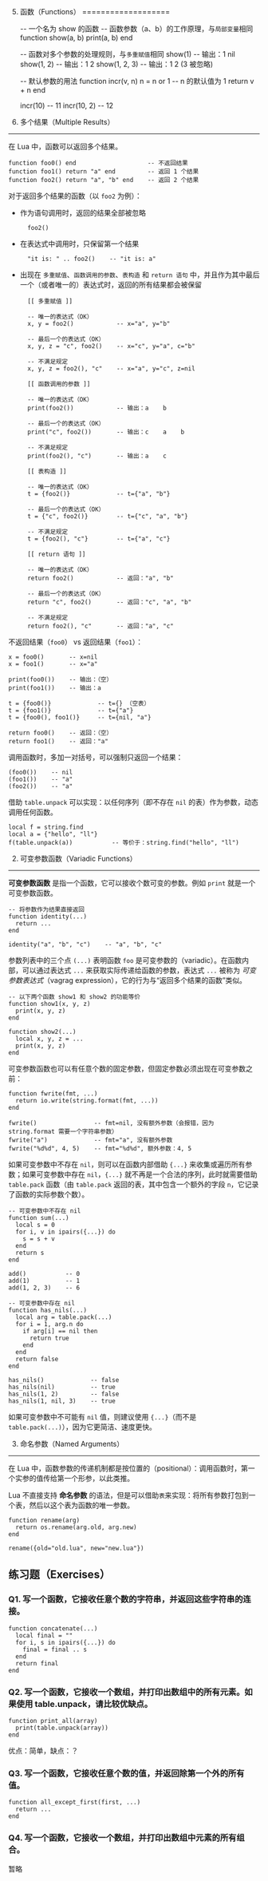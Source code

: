 5. 函数（Functions）
===================

    -- 一个名为 show 的函数
    -- 函数参数（a、b）的工作原理，与`局部变量`相同
    function show(a, b)
      print(a, b)
    end

    -- 函数对多个参数的处理规则，与`多重赋值`相同
    show(1)         -- 输出：1    nil
    show(1, 2)      -- 输出：1    2
    show(1, 2, 3)   -- 输出：1    2    (3 被忽略)

    -- 默认参数的用法
    function incr(v, n)
      n = n or 1    -- n 的默认值为 1
      return v + n
    end

    incr(10)       -- 11
    incr(10, 2)    -- 12


1. 多个结果（Multiple Results）
------------------------------

在 Lua 中，函数可以返回多个结果。

    function foo0() end                    -- 不返回结果
    function foo1() return "a" end         -- 返回 1 个结果
    function foo2() return "a", "b" end    -- 返回 2 个结果

对于返回多个结果的函数（以 `foo2` 为例）：

+ 作为语句调用时，返回的结果全部被忽略

        foo2()

+ 在表达式中调用时，只保留第一个结果

        "it is: " .. foo2()    -- "it is: a"

+ 出现在 `多重赋值`、`函数调用的参数`、`表构造` 和 `return 语句` 中，并且作为其中最后一个（或者唯一的）表达式时，返回的所有结果都会被保留

        [[ 多重赋值 ]]

        -- 唯一的表达式（OK）
        x, y = foo2()            -- x="a", y="b"

        -- 最后一个的表达式（OK）
        x, y, z = "c", foo2()    -- x="c", y="a", c="b"

        -- 不满足规定
        x, y, z = foo2(), "c"    -- x="a", y="c", z=nil

        [[ 函数调用的参数 ]]

        -- 唯一的表达式（OK）
        print(foo2())            -- 输出：a    b

        -- 最后一个的表达式（OK）
        print("c", foo2())       -- 输出：c    a    b

        -- 不满足规定
        print(foo2(), "c")       -- 输出：a    c

        [[ 表构造 ]]

        -- 唯一的表达式（OK）
        t = {foo2()}             -- t={"a", "b"}

        -- 最后一个的表达式（OK）
        t = {"c", foo2()}        -- t={"c", "a", "b"}

        -- 不满足规定
        t = {foo2(), "c"}        -- t={"a", "c"}

        [[ return 语句 ]]

        -- 唯一的表达式（OK）
        return foo2()            -- 返回："a", "b"

        -- 最后一个的表达式（OK）
        return "c", foo2()       -- 返回："c", "a", "b"

        -- 不满足规定
        return foo2(), "c"       -- 返回："a", "c"

不返回结果（`foo0`） vs 返回结果（`foo1`）：

    x = foo0()       -- x=nil
    x = foo1()       -- x="a"

    print(foo0())    -- 输出：（空）
    print(foo1())    -- 输出：a

    t = {foo0()}             -- t={} （空表）
    t = {foo1()}             -- t={"a"}
    t = {foo0(), foo1()}     -- t={nil, "a"}

    return foo0()    -- 返回：（空）
    return foo1()    -- 返回："a"

调用函数时，多加一对括号，可以强制只返回一个结果：

    (foo0())    -- nil
    (foo1())    -- "a"
    (foo2())    -- "a"

借助 `table.unpack` 可以实现：以任何序列（即不存在 `nil` 的表）作为参数，动态调用任何函数。

    local f = string.find
    local a = {"hello", "ll"}
    f(table.unpack(a))           -- 等价于：string.find("hello", "ll")


2. 可变参数函数（Variadic Functions）
------------------------------------

**可变参数函数** 是指一个函数，它可以接收个数可变的参数。例如 `print` 就是一个可变参数函数。

    -- 将参数作为结果直接返回
    function identity(...)
      return ...
    end

    identity("a", "b", "c")    -- "a", "b", "c"


参数列表中的三个点 `(...)` 表明函数 `foo` 是可变参数的（variadic）。在函数内部，可以通过表达式 `...` 来获取实际传递给函数的参数，表达式 `...` 被称为 *可变参数表达式*（vagrag expression），它的行为与“返回多个结果的函数”类似。

    -- 以下两个函数 show1 和 show2 的功能等价
    function show1(x, y, z)
      print(x, y, z)
    end

    function show2(...)
      local x, y, z = ...
      print(x, y, z)
    end

可变参数函数也可以有任意个数的固定参数，但固定参数必须出现在可变参数之前：

    function fwrite(fmt, ...)
      return io.write(string.format(fmt, ...))
    end

    fwrite()                -- fmt=nil, 没有额外参数（会报错，因为 string.format 需要一个字符串参数）
    fwrite("a")             -- fmt="a", 没有额外参数
    fwrite("%d%d", 4, 5)    -- fmt="%d%d", 额外参数：4, 5

如果可变参数中不存在 `nil`，则可以在函数内部借助 `{...}` 来收集或遍历所有参数；如果可变参数中存在 `nil`，`{...}` 就不再是一个合法的序列，此时就需要借助 `table.pack` 函数（由 `table.pack` 返回的表，其中包含一个额外的字段 `n`，它记录了函数的实际参数个数）。

    -- 可变参数中不存在 nil
    function sum(...)
      local s = 0
      for i, v in ipairs({...}) do
        s = s + v
      end
      return s
    end

    add()           -- 0
    add(1)          -- 1
    add(1, 2, 3)    -- 6

    -- 可变参数中存在 nil
    function has_nils(...)
      local arg = table.pack(...)
      for i = 1, arg.n do
        if arg[i] == nil then
          return true
        end
      end
      return false
    end

    has_nils()             -- false
    has_nils(nil)          -- true
    has_nils(1, 2)         -- false
    has_nils(1, nil, 3)    -- true

如果可变参数中不可能有 `nil` 值，则建议使用 `{...}`（而不是 `table.pack(...)`），因为它更简洁、速度更快。


3. 命名参数（Named Arguments）
-----------------------------

在 Lua 中，函数参数的传递机制都是按位置的（positional）：调用函数时，第一个实参的值传给第一个形参，以此类推。

Lua 不直接支持 **命名参数** 的语法，但是可以借助`表`来实现：将所有参数打包到一个表，然后以这个表为函数的唯一参数。

    function rename(arg)
      return os.rename(arg.old, arg.new)
    end

    rename({old="old.lua", new="new.lua"})


练习题（Exercises）
------------------

### Q1. 写一个函数，它接收任意个数的字符串，并返回这些字符串的连接。

    function concatenate(...)
      local final = ""
      for i, s in ipairs({...}) do
        final = final .. s
      end
      return final
    end

### Q2. 写一个函数，它接收一个数组，并打印出数组中的所有元素。如果使用 table.unpack，请比较优缺点。

    function print_all(array)
      print(table.unpack(array))
    end

优点：简单，缺点：？

### Q3. 写一个函数，它接收任意个数的值，并返回除第一个外的所有值。

    function all_except_first(first, ...)
      return ...
    end

### Q4. 写一个函数，它接收一个数组，并打印出数组中元素的所有组合。

暂略
